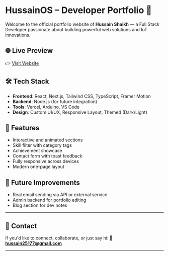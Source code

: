 # HussainOS – Developer Portfolio 🚀

Welcome to the official portfolio website of **Hussain Shaikh** — a Full Stack Developer passionate about building powerful web solutions and IoT innovations.

## 🌐 Live Preview
👉 [Visit Website](https://v0-hussain-os-portfolio.vercel.app/)

## 🛠 Tech Stack
- **Frontend**: React, Next.js, Tailwind CSS, TypeScript, Framer Motion
- **Backend**: Node.js (for future integration)
- **Tools**: Vercel, Arduino, VS Code
- **Design**: Custom UI/UX, Responsive Layout, Themed (Dark/Light)

## 📌 Features
- Interactive and animated sections
- Skill filter with category tags
- Achievement showcase
- Contact form with toast feedback
- Fully responsive across devices
- Modern one-page layout

## 🧠 Future Improvements
- Real email sending via API or external service
- Admin backend for portfolio editing
- Blog section for dev notes

---

## 📩 Contact
If you'd like to connect, collaborate, or just say hi:
📧 **hussain25177@gmail.com**

---

